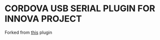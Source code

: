 # CORDOVA USB SERIAL PLUGIN FOR INNOVA PROJECT

Forked from [this](https://github.com/okhiroyuki/cordova-plugin-usb-serial) plugin